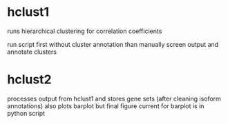 # hclust1
runs hierarchical clustering for correlation coefficients

run script first without cluster annotation
than manually screen output and annotate clusters

# hclust2
processes output from hclust1 and stores gene sets (after cleaning isoform annotations)
also plots barplot but final figure current for barplot is in python script